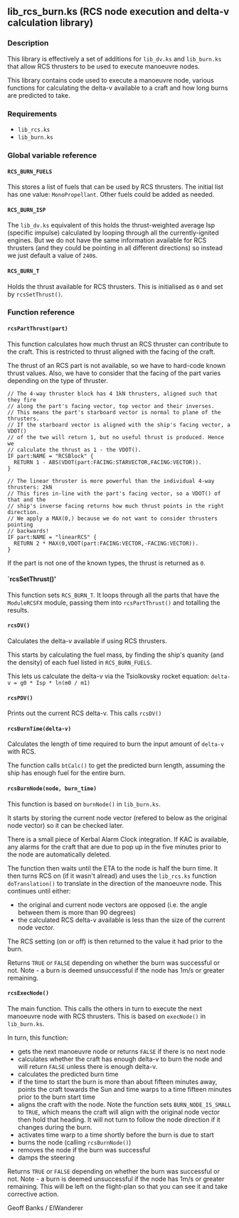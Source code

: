 ## lib\_rcs\_burn.ks (RCS node execution and delta-v calculation library)

### Description

This library is effectively a set of additions for `lib_dv.ks` and `lib_burn.ks` that allow RCS thrusters to be used to execute manoeuvre nodes.

This library contains code used to execute a manoeuvre node, various functions for calculating the delta-v available to a craft and how long burns are predicted to take.

### Requirements

 * `lib_rcs.ks`
 * `lib_burn.ks`

### Global variable reference

#### `RCS_BURN_FUELS`

This stores a list of fuels that can be used by RCS thrusters. The initial list has one value: `MonoPropellant`. Other fuels could be added as needed.

#### `RCS_BURN_ISP`

The `lib_dv.ks` equivalent of this holds the thrust-weighted average Isp (specific impulse) calculated by looping through all the currently-ignited engines. But we do not have the same information available for RCS thrusters (and they could be pointing in all different directions) so instead we just default a value of `240`s.

#### `RCS_BURN_T`

Holds the thrust available for RCS thrusters. This is initialised as `0` and set by `rcsSetThrust()`.

### Function reference

#### `rcsPartThrust(part)`

This function calculates how much thrust an RCS thruster can contribute to the craft. This is restricted to thrust aligned with the facing of the craft.

The thrust of an RCS part is not available, so we have to hard-code known thrust values. Also, we have to consider that the facing of the part varies depending on the type of thruster.

    // The 4-way thruster block has 4 1kN thrusters, aligned such that they fire
    // along the part's facing vector, top vector and their inverses.
    // This means the part's starboard vector is normal to plane of the thrusters.
    // If the starboard vector is aligned with the ship's facing vector, a VDOT()
    // of the two will return 1, but no useful thrust is produced. Hence we
    // calculate the thrust as 1 - the VDOT().
    IF part:NAME = "RCSBlock" {
      RETURN 1 - ABS(VDOT(part:FACING:STARVECTOR,FACING:VECTOR)).
    }

    // The linear thruster is more powerful than the individual 4-way thrusters: 2kN
    // This fires in-line with the part's facing vector, so a VDOT() of that and the
    // ship's inverse facing returns how much thrust points in the right direction.
    // We apply a MAX(0,) because we do not want to consider thrusters pointing
    // backwards!
    IF part:NAME = "linearRCS" {
      RETURN 2 * MAX(0,VDOT(part:FACING:VECTOR,-FACING:VECTOR)).
    }

If the part is not one of the known types, the thrust is returned as `0`.

#### `rcsSetThrust()'

This function sets `RCS_BURN_T`. It loops through all the parts that have the `ModuleRCSFX` module, passing them into `rcsPartThrust()` and totalling the results.

#### `rcsDV()`

Calculates the delta-v available if using RCS thrusters.

This starts by calculating the fuel mass, by finding the ship's quanity (and the density) of each fuel listed in `RCS_BURN_FUELS`.

This lets us calculate the delta-v via the Tsiolkovsky rocket equation: `delta-v = g0 * Isp * ln(m0 / m1)`

#### `rcsPDV()`

Prints out the current RCS delta-v. This calls `rcsDV()`

#### `rcsBurnTime(delta-v)`

Calculates the length of time required to burn the input amount of `delta-v` with RCS.

The function calls `btCalc()` to get the predicted burn length, assuming the ship has enough fuel for the entire burn.

#### `rcsBurnNode(node, burn_time)`

This function is based on `burnNode()` in `lib_burn.ks`.

It starts by storing the current node vector (refered to below as the original node vector) so it can be checked later.

There is a small piece of Kerbal Alarm Clock integration. If KAC is available, any alarms for the craft that are due to pop up in the five minutes prior to the node are automatically deleted.

The function then waits until the ETA to the node is half the burn time. It then turns RCS on (if it wasn't alread) and uses the `lib_rcs.ks` function `doTranslation()` to translate in the direction of the manoeuvre node. This continues until either:
* the original and current node vectors are opposed (i.e. the angle between them is more than 90 degrees)
* the calculated RCS delta-v available is less than the size of the current node vector.

The RCS setting (on or off) is then returned to the value it had prior to the burn.

Returns `TRUE` or `FALSE` depending on whether the burn was successful or not.
Note - a burn is deemed unsuccessful if the node has 1m/s or greater remaining.

#### `rcsExecNode()`

The main function. This calls the others in turn to execute the next manoeuvre node with RCS thrusters. This is based on `execNode()` in `lib_burn.ks`.

In turn, this function:
* gets the next manoeuvre node or returns `FALSE` if there is no next node
* calculates whether the craft has enough delta-v to burn the node and will return `FALSE` unless there is enough delta-v.
* calculates the predicted burn time
* if the time to start the burn is more than about fifteen minutes away, points the craft towards the Sun and time warps to a time fifteen minutes prior to the burn start time
* aligns the craft with the node. Note the function sets `BURN_NODE_IS_SMALL` to `TRUE`, which means the craft will align with the original node vector then hold that heading. It will not turn to follow the node direction if it changes during the burn.
* activates time warp to a time shortly before the burn is due to start
* burns the node (calling `rcsBurnNode()`)
* removes the node if the burn was successful
* damps the steering

Returns `TRUE` or `FALSE` depending on whether the burn was successful or not.
Note - a burn is deemed unsuccessful if the node has 1m/s or greater remaining. This will be left on the flight-plan so that you can see it and take corrective action.

Geoff Banks / ElWanderer
